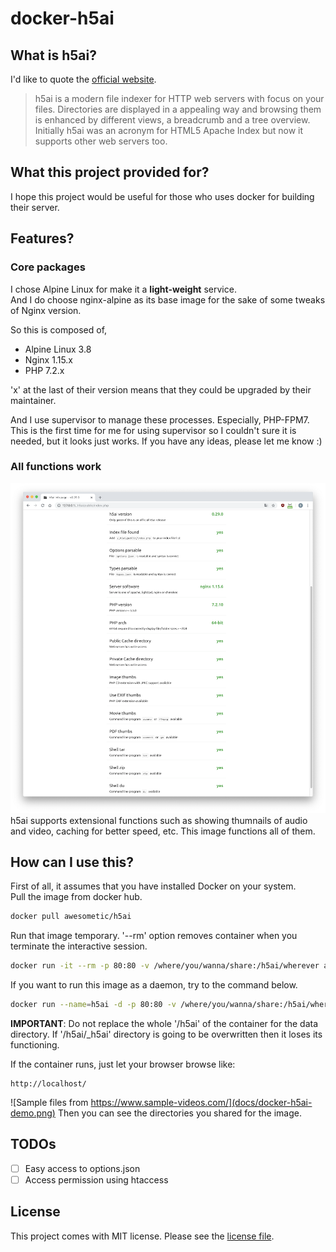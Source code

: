 # docker-h5ai

## What is h5ai?
I'd like to quote the [official website](https://larsjung.de/h5ai/).  
> h5ai is a modern file indexer for HTTP web servers with focus on your files. Directories are displayed in a appealing way and browsing them is enhanced by different views, a breadcrumb and a tree overview. Initially h5ai was an acronym for HTML5 Apache Index but now it supports other web servers too.

## What this project provided for?
I hope this project would be useful for those who uses docker for building their server.  

## Features?
### Core packages
I chose Alpine Linux for make it a **light-weight** service.  
And I do choose nginx-alpine as its base image for the sake of some tweaks of Nginx version.  

So this is composed of,
* Alpine Linux 3.8
* Nginx 1.15.x
* PHP 7.2.x

'x' at the last of their version means that they could be upgraded by their maintainer.  

And I use supervisor to manage these processes. Especially, PHP-FPM7.  
This is the first time for me for using supervisor so I couldn't sure it is needed, but it looks just works. If you have any ideas, please let me know :)  
### All functions work
![all functions work](docs/docker-h5ai-functions.png)
h5ai supports extensional functions such as showing thumnails of audio and video, caching for better speed, etc. This image functions all of them.

## How can I use this?
First of all, it assumes that you have installed Docker on your system.  
Pull the image from docker hub.
```bash
docker pull awesometic/h5ai
```
Run that image temporary. '--rm' option removes container when you terminate the interactive session.
```bash
docker run -it --rm -p 80:80 -v /where/you/wanna/share:/h5ai/wherever awesometic/h5ai
```
If you want to run this image as a daemon, try to the command below.
```bash
docker run --name=h5ai -d -p 80:80 -v /where/you/wanna/share:/h5ai/wherever awesometic/h5ai
```
**IMPORTANT**: Do not replace the whole '/h5ai' of the container for the data directory. If '/h5ai/_h5ai' directory is going to be overwritten then it loses its functioning.

If the container runs, just let your browser browse like:
```
http://localhost/
```
![Sample files from https://www.sample-videos.com/](docs/docker-h5ai-demo.png)
Then you can see the directories you shared for the image.  

## TODOs
- [ ] Easy access to options.json
- [ ] Access permission using htaccess

## License
This project comes with MIT license. Please see the [license file](LICENSE).  
